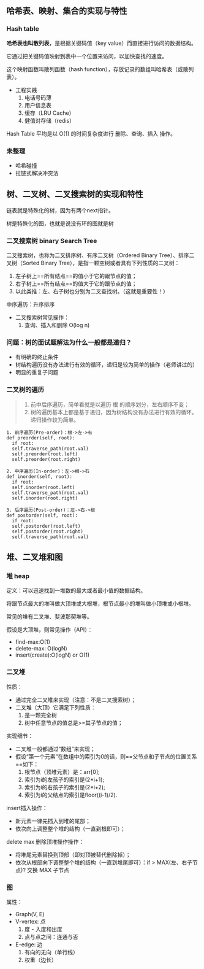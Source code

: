
## 哈希表、映射、集合的实现与特性

### Hash table

**哈希表也叫散列表**，是根据关键码值（key value）而直接进行访问的数据结构。

它通过把关键码值映射到表中一个位置来访问，以加快查找的速度。

这个映射函数叫散列函数（hash function），存放记录的数组叫哈希表（或散列表）。

- 工程实践
    1. 电话号码薄
    2. 用户信息表
    3. 缓存（LRU Cache）
    4. 健值对存储（redis）

Hash Table 平均是以 O(1) 的时间复杂度进行 删除、查询、插入 操作。

### 未整理
- 哈希碰撞
- 拉链式解决冲突法

## 树、二叉树、二叉搜索树的实现和特性

链表就是特殊化的树，因为有两个next指针。

树是特殊化的图，也就是说没有环的图就是树

### 二叉搜索树 binary Search Tree

二叉搜索树，也称为二叉排序树、有序二叉树（Ordered Binary Tree）、排序二叉树（Sorted Binary Tree），是指一颗空树或者具有下列性质的二叉树：

1. 左子树上==所有结点==的值小于它的跟节点的值；
2. 右子树上==所有结点==的值大于它的跟节点的值；
3. 以此类推：左、右子树也分别为二叉查找树。（这就是重要性！）

中序遍历：升序排序

- 二叉搜索树常见操作：
    1. 查询、插入和删除 O(log n)

### 问题：树的面试题解法为什么一般都是递归？
- 有明确的终止条件
- 树结构遍历没有办法进行有效的循环，递归是较为简单的操作（老师讲过的）
- 明显的重复子问题

### 二叉树的遍历
> 1. 前中后序遍历，简单看就是以遍历 根 的顺序划分，左右顺序不变； 
> 2. 树的遍历基本上都是基于递归，因为树结构没有办法进行有效的循环。递归操作较为简单。

```
1. 前序遍历(Pre-order)：根->左->右
def preorder(self, root):
  if root:
  self.traverse_path(root.val)
  self.preorder(root.left)
  self.preorder(root.right)
  
2. 中序遍历(In-order)：左->根->右
def inorder(self, root):
  if root:
  self.inorder(root.left)
  self.traverse_path(root.val)
  self.inorder(root.right)

3. 后序遍历(Post-order)：左->右->根
def postorder(self, root):
  if root:
  self.postorder(root.left)
  self.postorder(root.right)
  self.traverse_path(root.val)
```

## 堆、二叉堆和图
### 堆 heap

定义：可以迅速找到一堆数的最大或者最小值的数据结构。

将跟节点最大的堆叫做大顶堆或大根堆，根节点最小的堆叫做小顶堆或小根堆。

常见的堆有二叉堆、斐波那契堆等。

假设是大顶堆，则常见操作（API）：

- find-max:O(1)
- delete-max: O(logN)
- insert(create):O(logN) or O(1)

### 二叉堆
性质：
- 通过完全二叉堆来实现（注意：不是二叉搜索树）；
- 二叉堆（大顶）它满足下列性质：
    1. 是一颗完全树
    2. 树中任意节点的值总是>=其子节点的值；

实现细节：
- 二叉堆一般都通过“数组”来实现；
- 假设“第一个元素”在数组中的索引为0的话，则==父节点和子节点的位置关系==如下：
    1. 根节点（顶堆元素）是：arr[0];
    2. 索引为i的左孩子的索引是(2*i+1);
    3. 索引为i的右孩子的索引是(2*i+2);
    4. 索引为i的父结点的索引是floor((i-1)/2).

insert插入操作：
- 新元素一律先插入到堆的尾部；
- 依次向上调整整个堆的结构（一直到根即可）；

delete max 删除顶堆操作操作：
- 将堆尾元素替换到顶部（即对顶被替代删除掉）；
- 依次从根部向下调整整个堆的结构（一直到堆尾即可）：if > MAX(左、右子节点)? 交换 MAX 子节点

### 图
属性：
- Graph(V, E)
- V-vertex: 点
    1. 度 - 入度和出度
    2. 点与点之间：连通与否
- E-edge: 边
    1. 有向的无向（单行线）
    2. 权重（边长）

